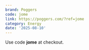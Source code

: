 ```yaml
---
brand: Poggers
code: jome
link: https://poggers.com/?ref=jome
category: Energy
date: '2025-08-10'
---
```


Use code **jome** at checkout.
